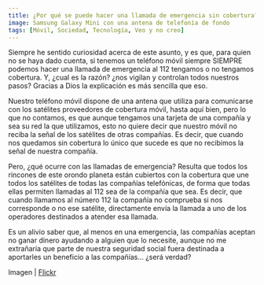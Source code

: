```yaml
---
title: ¿Por qué se puede hacer una llamada de emergencia sin cobertura?
image: Samsung Galaxy Mini con una antena de telefonía de fondo
tags: [Móvil, Sociedad, Tecnología, Veo y no creo]
---
```


Siempre he sentido curiosidad acerca de este asunto, y es que, para quien no se haya dado cuenta, si tenemos un teléfono móvil siempre SIEMPRE podemos hacer una llamada de emergencia al 112 tengamos o no tengamos cobertura. Y, ¿cual es la razón? ¿nos vigilan y controlan todos nuestros pasos? Gracias a Dios la explicación es más sencilla que eso.

Nuestro teléfono móvil dispone de una antena que utiliza para comunicarse con los satélites proveedores de cobertura móvil, hasta aquí bien, pero lo que no contamos, es que aunque tengamos una tarjeta de una compañía y sea su red la que utilizamos, esto no quiere decir que nuestro móvil no reciba la señal de los satélites de otras compañías. Es decir, que cuando nos quedamos sin cobertura lo único que sucede es que no recibimos la señal de nuestra compañía.

Pero, ¿qué ocurre con las llamadas de emergencia? Resulta que todos los rincones de este orondo planeta están cubiertos con la cobertura que une todos los satélites de todas las compañías telefónicas, de forma que todas ellas permiten llamadas al 112 sea de la compañía que sea. Es decir, que cuando llamamos al número 112 la compañía no comprueba si nos corresponde o no ese satélite, directamente envía la llamada a uno de los operadores destinados a atender esa llamada.

Es un alivio saber que, al menos en una emergencia, las compañías aceptan no ganar dinero ayudando a alguien que lo necesite, aunque no me extrañaría que parte de nuestra seguridad social fuera destinada a aportarles un beneficio a las compañías... ¿será verdad?

Imagen | [Flickr](http://www.flickr.com/photos/swedpix/6200088105/in/photostream/)
